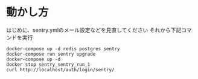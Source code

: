 # 動かし方

はじめに、sentry.ymlのメール設定などを見直してください
それから下記コマンドを実行

```
docker-compose up -d redis postgres sentry
docker-compose run sentry upgrade
docker-compose up -d
docker stop sentry_sentry_run_1
curl http://localhost/auth/login/sentry/
```
